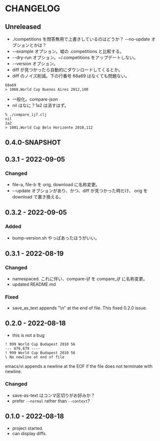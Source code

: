 # CHANGELOG

## Unreleased
* ./competitions を問答無用で上書きしているのはどうか？ --no-update オプションとかは？
* --example オプション。嘘の .competitions と比較する。
* --dry-run オプション。~/.competitions をアップデートしない。
* --version オプション。
* diff が見つかったら自動的にダウンロードしてくるとか。
* diff のノイズ削減。下の行番号 68a69 はなくても問題ない。
```
68a69
> 1068,World Cup Buenos Aires 2012,100
```
* 一般化。compare-json
* nil はなに？1a2 は消すはず。
```
% ./compare_ijf.clj
nil
1a2
> 1001,World Cup Belo Horizonte 2010,112
```

## 0.4.0-SNAPSHOT

## 0.3.1 - 2022-09-05
### Changed
* file-a, file-b を orig, download に名称変更。
* --update オプションがあり、かつ、diff が見つかった時だけ、
  orig を download で置き換える。

## 0.3.2 - 2022-09-05
### Added
- bump-version.sh やっぱあったほうがいい。

## 0.3.1 - 2022-08-19
### Changed
* namespaced. これに伴い、compare-ijf を compare_ijf に名称変更。
* updated README.md
### Fixed
* save_as_text appends "\n" at the end of file. This fixed 0.2.0 issue.

## 0.2.0 - 2022-08-18
* this is not a bug
```
! 999 World Cup Budapest 2010 56
--- 676,679 ----
! 999 World Cup Budapest 2010 56
\ No newline at end of file
```
emacs/vi appends a newline at the EOF if the file does not terminate
with newline.
### Changed
* save-as-text はコンマ区切りがお好みか？
* prefer `--normal` rather than `--context`?


## 0.1.0 - 2022-08-18
* project started.
* can display diffs.
